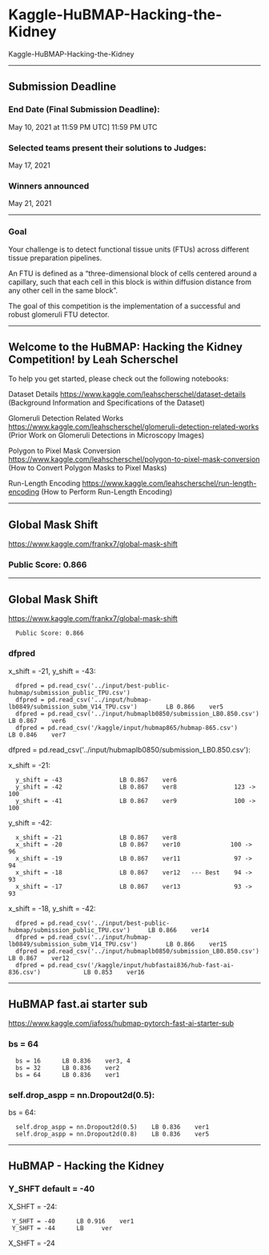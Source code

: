 # Kaggle-HuBMAP-Hacking-the-Kidney
Kaggle-HuBMAP-Hacking-the-Kidney

-------

## Submission Deadline

### End Date (Final Submission Deadline): 
May 10, 2021 at 11:59 PM UTC] 11:59 PM UTC

### Selected teams present their solutions to Judges:
May 17, 2021

### Winners announced 
May 21, 2021


-------

### Goal
Your challenge is to detect functional tissue units (FTUs) across different tissue preparation pipelines. 

An FTU is defined as a “three-dimensional block of cells centered around a capillary, such that each cell in this block is within diffusion distance from any other cell in the same block”. 

The goal of this competition is the implementation of a successful and robust glomeruli FTU detector.

-------


## Welcome to the HuBMAP: Hacking the Kidney Competition! by Leah Scherschel

To help you get started, please check out the following notebooks:

Dataset Details https://www.kaggle.com/leahscherschel/dataset-details
(Background Information and Specifications of the Dataset)

Glomeruli Detection Related Works https://www.kaggle.com/leahscherschel/glomeruli-detection-related-works
(Prior Work on Glomeruli Detections in Microscopy Images)

Polygon to Pixel Mask Conversion https://www.kaggle.com/leahscherschel/polygon-to-pixel-mask-conversion
(How to Convert Polygon Masks to Pixel Masks)

Run-Length Encoding https://www.kaggle.com/leahscherschel/run-length-encoding
(How to Perform Run-Length Encoding)


-------

## Global Mask Shift 
https://www.kaggle.com/frankx7/global-mask-shift

### Public Score: 0.866


-------


## Global Mask Shift
https://www.kaggle.com/frankx7/global-mask-shift

      Public Score: 0.866
### dfpred

x_shift = -21, y_shift = -43: 

      dfpred = pd.read_csv('../input/best-public-hubmap/submission_public_TPU.csv')
      dfpred = pd.read_csv('../input/hubmap-lb0849/submission_subm_V14_TPU.csv')        LB 0.866    ver5
      dfpred = pd.read_csv('../input/hubmaplb0850/submission_LB0.850.csv')              LB 0.867    ver6
      dfpred = pd.read_csv('/kaggle/input/hubmap865/hubmap-865.csv')                    LB 0.846    ver7
      
dfpred = pd.read_csv('../input/hubmaplb0850/submission_LB0.850.csv'):

x_shift = -21:

      y_shift = -43                LB 0.867    ver6
      y_shift = -42                LB 0.867    ver8                123 -> 100
      y_shift = -41                LB 0.867    ver9                100 -> 100

y_shift = -42:

      x_shift = -21                LB 0.867    ver8      
      x_shift = -20                LB 0.867    ver10              100 -> 96
      x_shift = -19                LB 0.867    ver11               97 -> 94
      x_shift = -18                LB 0.867    ver12   --- Best    94 -> 93
      x_shift = -17                LB 0.867    ver13               93 -> 93
      
 
x_shift = -18, y_shift = -42: 
 
      dfpred = pd.read_csv('../input/best-public-hubmap/submission_public_TPU.csv')     LB 0.866    ver14
      dfpred = pd.read_csv('../input/hubmap-lb0849/submission_subm_V14_TPU.csv')        LB 0.866    ver15
      dfpred = pd.read_csv('../input/hubmaplb0850/submission_LB0.850.csv')              LB 0.867    ver12 
      dfpred = pd.read_csv('/kaggle/input/hubfastai836/hub-fast-ai-836.csv')            LB 0.853    ver16
 
-------      
      
## HuBMAP fast.ai starter sub
https://www.kaggle.com/iafoss/hubmap-pytorch-fast-ai-starter-sub


### bs = 64

      bs = 16      LB 0.836    ver3, 4
      bs = 32      LB 0.836    ver2
      bs = 64      LB 0.836    ver1

### self.drop_aspp = nn.Dropout2d(0.5):

bs = 64:

      self.drop_aspp = nn.Dropout2d(0.5)    LB 0.836    ver1
      self.drop_aspp = nn.Dropout2d(0.8)    LB 0.836    ver5


-------

## HuBMAP - Hacking the Kidney

### Y_SHFT default = -40

X_SHFT = -24:

     Y_SHFT = -40      LB 0.916    ver1
     Y_SHFT = -44      LB     ver



X_SHFT = -24


